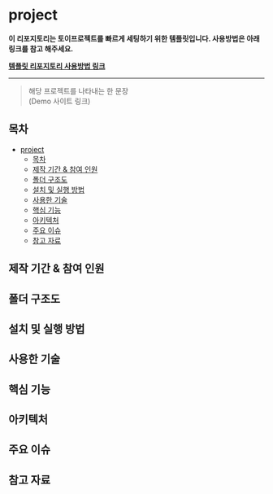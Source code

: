 # project


**이 리포지토리는 토이프로젝트를 빠르게 세팅하기 위한 템플릿입니다. 사용방법은 아래 링크를 참고 해주세요.**

[**템플릿 리포지토리 사용방법 링크**](./document/사용방법.md)

---

> 해당 프로젝트를 나타내는 한 문장 </br>
> (Demo 사이트 링크)

## 목차

- [project](#project)
  - [목차](#목차)
  - [제작 기간 \& 참여 인원](#제작-기간--참여-인원)
  - [폴더 구조도](#폴더-구조도)
  - [설치 및 실행 방법](#설치-및-실행-방법)
  - [사용한 기술](#사용한-기술)
  - [핵심 기능](#핵심-기능)
  - [아키텍처](#아키텍처)
  - [주요 이슈](#주요-이슈)
  - [참고 자료](#참고-자료)

## 제작 기간 & 참여 인원

## 폴더 구조도

## 설치 및 실행 방법

<!-- 설치 및 실행 방법 -->

## 사용한 기술

<!-- (기술 스택) -->

## 핵심 기능

<!-- (코드 실행 방법, 코드로 보여주거나 코드 링크) -->

## 아키텍처

<!-- ERD, 아키텍처, 배포 프로세스, 컴포넌트 구조도 등 -->

## 주요 이슈

<!-- 핵심 트러블 슈팅 & 주요 이슈-->
<!-- 그외 트러블 슈팅 & 주요 이슈-->

## 참고 자료
